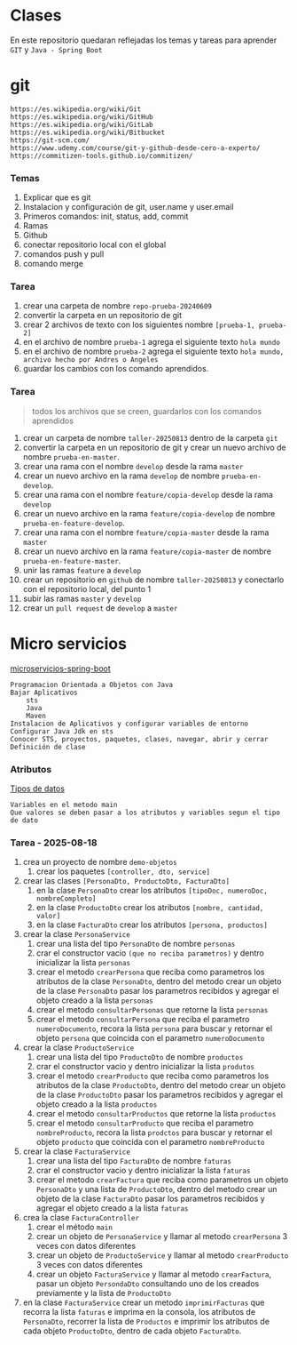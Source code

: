 # Clases
En este repositorio quedaran reflejadas los temas y tareas para aprender `GIT` y `Java - Spring Boot`


# git
	https://es.wikipedia.org/wiki/Git
	https://es.wikipedia.org/wiki/GitHub
	https://es.wikipedia.org/wiki/GitLab
	https://es.wikipedia.org/wiki/Bitbucket
	https://git-scm.com/
	https://www.udemy.com/course/git-y-github-desde-cero-a-experto/
	https://commitizen-tools.github.io/commitizen/

### Temas
1. Explicar que es git
2. Instalacion y configuración de git, user.name y user.email
3. Primeros comandos: init, status, add, commit
4. Ramas
5. Github
6. conectar repositorio local con el global
7. comandos push y pull
8. comando merge

### Tarea 
1. crear una carpeta de nombre `repo-prueba-20240609`
2. convertir la carpeta en un repositorio de git
3. crear 2 archivos de texto con los siguientes nombre `[prueba-1, prueba-2]`
4. en el archivo de nombre `prueba-1` agrega el siguiente texto `hola mundo`
5. en el archivo de nombre `prueba-2` agrega el siguiente texto `hola mundo, archivo hecho por Andres o Angeles`
6. guardar los cambios con los comando aprendidos.

### Tarea
> todos los archivos que se creen, guardarlos con los comandos aprendidos
1. crear un carpeta de nombre `taller-20250813` dentro de la carpeta `git`
2. convertir la carpeta en un repositorio de git y crear un nuevo archivo de nombre `prueba-en-master`.
3. crear una rama con el nombre  `develop` desde la rama `master`
4. crear un nuevo archivo en la rama `develop` de nombre `prueba-en-develop`.
5. crear una rama con el nombre  `feature/copia-develop` desde la rama `develop`
6. crear un nuevo archivo en la rama `feature/copia-develop` de nombre `prueba-en-feature-develop`.
7. crear una rama con el nombre  `feature/copia-master` desde la rama `master`
8. crear un nuevo archivo en la rama `feature/copia-master` de nombre `prueba-en-feature-master`.
9. unir las ramas `feature` a `develop`
10. crear un repositorio en `github` de nombre `taller-20250813` y conectarlo con el repositorio local, del punto 1
11. subir las ramas `master` y `develop`
12. crear un `pull request` de `develop` a `master`


# Micro servicios
[microservicios-spring-boot](https://www.qindel.com/que-son-los-microservicios-spring-boot/#:~:text=%C2%BFQu%C3%A9%20son%20los%20microservicios%20Spring,de%20realizar%20una%20tarea%20espec%C3%ADfica.)

	Programacion Orientada a Objetos con Java
	Bajar Aplicativos
		sts
		Java
		Maven
	Instalacion de Aplicativos y configurar variables de entorno
	Configurar Java Jdk en sts
	Conocer STS, proyectos, paquetes, clases, navegar, abrir y cerrar 
	Definición de clase

### Atributos
[Tipos de datos](https://www.manualweb.net/java/tipos-datos-primitivos-java/)

    Variables en el metodo main
    Que valores se deben pasar a los atributos y variables segun el tipo de dato

### Tarea - 2025-08-18
1. crea un proyecto de nombre `demo-objetos`
    1. crear los paquetes `[controller, dto, service]`
2. crear las clases `[PersonaDto, ProductoDto, FacturaDto]`
    1. en la clase `PersonaDto` crear los atributos `[tipoDoc, numeroDoc, nombreCompleto]`
    2. en la clase `ProductoDto` crear los atributos `[nombre, cantidad, valor]`
    3. en la clase `FacturaDto` crear los atributos `[persona, productos]`
3. crear la clase `PersonaService`
    1. crear una lista del tipo `PersonaDto` de nombre `personas`
    2. crar el constructor vacio `(que no reciba parametros)` y dentro inicializar la lista `personas`
    3. crear el metodo `crearPersona` que reciba como parametros los atributos de la clase `PersonaDto`, dentro del metodo crear un objeto de la clase `PersonaDto` pasar los parametros recibidos y agregar el objeto creado a la lista `personas`
    4. crear el metodo `consultarPersonas` que retorne la lista `personas`
    5. crear el metodo `consultarPersona` que reciba el parametro `numeroDocumento`, recora la lista `persona` para buscar y retornar el objeto `persona` que coincida con el parametro `numeroDocumento`
4. crear la clase `ProductoService`
    1. crear una lista del tipo `ProductoDto` de nombre `productos`
    2. crar el constructor vacio y dentro inicializar la lista `produtos`
    3. crear el metodo `crearProducto` que reciba como parametros los atributos de la clase `ProductoDto`, dentro del metodo crear un objeto de la clase `ProductoDto` pasar los parametros recibidos y agregar el objeto creado a la lista `productos`
    4. crear el metodo `consultarProductos` que retorne la lista `productos`
    5. crear el metodo `consultarProducto` que reciba el parametro `nombreProducto`, recora la lista `prodctos` para buscar y retornar el objeto `producto` que coincida con el parametro `nombreProducto`
5. crear la clase `FacturaService`
    1. crear una lista del tipo `FacturaDto` de nombre `faturas`
    2. crar el constructor vacio y dentro inicializar la lista `faturas`
    3. crear el metodo `crearFactura` que reciba como parametros un objeto `PersonaDto` y una lista de `ProductoDto`, dentro del metodo crear un objeto de la clase `FacturaDto` pasar los parametros recibidos y agregar el objeto creado a la lista `faturas`
6. crea la clase `FacturaController`
    1. crear el método `main`
    2. crear un objeto de `PersonaService` y llamar al metodo `crearPersona` 3 veces con datos diferentes
    3. crear un objeto de `ProductoService` y llamar al metodo `crearProducto` 3 veces con datos diferentes
    4. crear un objeto `FacturaService` y llamar al metodo `crearFactura`, pasar un objeto `PersondaDto` consultando uno de los creados previamente y la lista de `ProductoDto`
7. en la clase `FacturaService` crear un metodo `imprimirFacturas` que recorra la lista `faturas` e imprima en la consola, los atributos de `PersonaDto`, recorrer la lista de `Productos` e imprimir los atributos de cada objeto `ProductoDto`, dentro de cada objeto `FacturaDto`.
